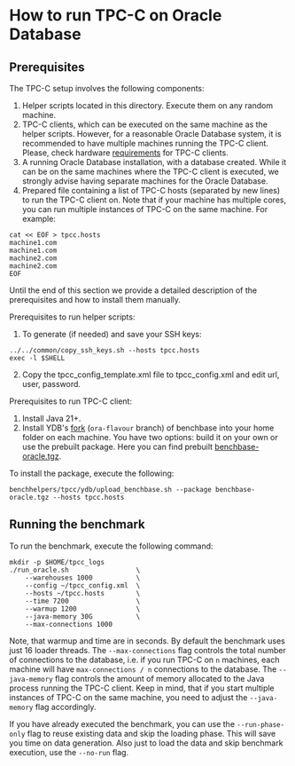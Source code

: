 # How to run TPC-C on Oracle Database

## Prerequisites

The TPC-C setup involves the following components:

1. Helper scripts located in this directory. Execute them on any random machine.
2. TPC-C clients, which can be executed on the same machine as the helper scripts. However, for a reasonable Oracle Database system, it is recommended to have multiple machines running the TPC-C client. Please, check hardware [requirements](https://github.com/ydb-platform/tpcc#hardware-requirements) for TPC-C clients.
3. A running Oracle Database installation, with a database created. While it can be on the same machines where the TPC-C client is executed, we strongly advise having separate machines for the Oracle Database.
4. Prepared file containing a list of TPC-C hosts (separated by new lines) to run the TPC-C client on. Note that if your machine has multiple cores, you can run multiple instances of TPC-C on the same machine. For example:

```
cat << EOF > tpcc.hosts
machine1.com
machine1.com
machine2.com
machine2.com
EOF
```

Until the end of this section we provide a detailed description of the prerequisites and how to install them manually.

Prerequisites to run helper scripts:
1. To generate (if needed) and save your SSH keys:
```
../../common/copy_ssh_keys.sh --hosts tpcc.hosts
exec -l $SHELL
```
2. Copy the tpcc_config_template.xml file to tpcc_config.xml and edit url, user, password.

Prerequisites to run TPC-C client:
1. Install Java 21+.
2. Install YDB's [fork](https://github.com/zinal/benchbase/) (`ora-flavour` branch) of benchbase into your home folder on each machine.
You have two options: build it on your own or use the prebuilt package. Here you can find prebuilt [benchbase-oracle.tgz](https://storage.yandexcloud.net/mycop1/temp/benchbase-oracle.tgz).


To install the package, execute the following:
```
benchhelpers/tpcc/ydb/upload_benchbase.sh --package benchbase-oracle.tgz --hosts tpcc.hosts
```

## Running the benchmark

To run the benchmark, execute the following command:

```
mkdir -p $HOME/tpcc_logs
./run_oracle.sh                 \
    --warehouses 1000           \
    --config ~/tpcc_config.xml  \
    --hosts ~/tpcc.hosts        \
    --time 7200                 \
    --warmup 1200               \
    --java-memory 30G           \
    --max-connections 1000
```

Note, that warmup and time are in seconds. By default the benchmark uses just 16 loader threads. The `--max-connections` flag controls the total number of connections to the database, i.e. if you run TPC-C on `n` machines, each machine will have `max-connections / n` connections to the database.
The `--java-memory` flag controls the amount of memory allocated to the Java process running the TPC-C client. Keep in mind, that if you start multiple instances of TPC-C on the same machine, you need to adjust the `--java-memory` flag accordingly.

If you have already executed the benchmark, you can use the `--run-phase-only` flag to reuse existing data and skip the loading phase. This will save you time on data generation. Also just to load the data and skip benchmark execution, use the `--no-run` flag.
